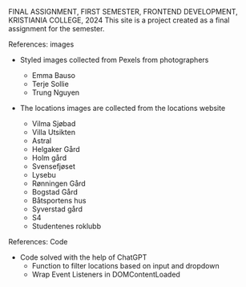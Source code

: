 FINAL ASSIGNMENT, FIRST SEMESTER, FRONTEND DEVELOPMENT, KRISTIANIA COLLEGE, 2024
This site is a project created as a final assignment for the semester. 

References: images 
- Styled images collected from Pexels from photographers 
    - Emma Bauso
    - Terje Sollie
    - Trung Nguyen

- The locations images are collected from the locations website
    - Vilma Sjøbad
    - Villa Utsikten
    - Astral
    - Helgaker Gård
    - Holm gård
    - Svensefjøset
    - Lysebu
    - Rønningen Gård
    - Bogstad Gård
    - Båtsportens hus
    - Syverstad gård
    - S4
    - Studentenes roklubb

References: Code
- Code solved with the help of ChatGPT
    - Function to filter locations based on input and dropdown
    - Wrap Event Listeners in DOMContentLoaded